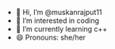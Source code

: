 - 👋 Hi, I’m @muskanrajput11
- 👀 I’m interested in coding
- 🌱 I’m currently learning c++
- 😄 Pronouns: she/her

<!---
muskanrajput11/muskanrajput11 is a ✨ special ✨ repository because its `README.md` (this file) appears on your GitHub profile.
You can click the Preview link to take a look at your changes.
--->
